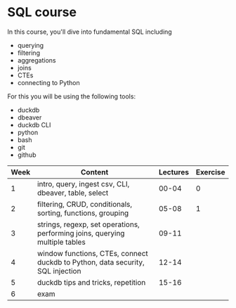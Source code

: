 # SQL course

In this course, you'll dive into fundamental SQL including

- querying
- filtering
- aggregations
- joins
- CTEs
- connecting to Python

For this you will be using the following tools:

- duckdb
- dbeaver
- duckdb CLI
- python
- bash
- git
- github

| **Week** | **Content**                                                                    | **Lectures** | **Exercise** |
| -------- | ------------------------------------------------------------------------------ | ------------ | ------------ |
| 1        | intro, query, ingest csv, CLI, dbeaver, table, select                          | 00-04        | 0            |
| 2        | filtering, CRUD, conditionals, sorting, functions, grouping                    | 05-08        | 1            |
| 3        | strings, regexp, set operations, performing joins, querying multiple tables    | 09-11        |              |
| 4        | window functions, CTEs, connect duckdb to Python, data security, SQL injection | 12-14        |              |
| 5        | duckdb tips and tricks, repetition                                             | 15-16        |              |
| 6        | exam                                                                           |              |              |

<!-- OLTP vs OLAP in dimensional modeling -->
